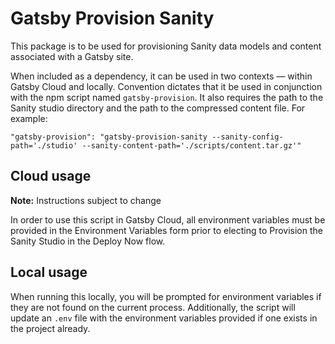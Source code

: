 # Gatsby Provision Sanity

This package is to be used for provisioning Sanity data models and content associated with a Gatsby site.

When included as a dependency, it can be used in two contexts — within Gatsby Cloud and locally. Convention dictates that it be used in conjunction with the npm script named `gatsby-provision`. It also requires the path to the Sanity studio directory and the path to the compressed content file. For example:

`"gatsby-provision": "gatsby-provision-sanity --sanity-config-path='./studio' --sanity-content-path='./scripts/content.tar.gz'"`

## Cloud usage

**Note:** Instructions subject to change

In order to use this script in Gatsby Cloud, all environment variables must be provided in the Environment Variables form prior to electing to Provision the Sanity Studio in the Deploy Now flow.

## Local usage

When running this locally, you will be prompted for environment variables if they are not found on the current process. Additionally, the script will update an `.env` file with the environment variables provided if one exists in the project already.
